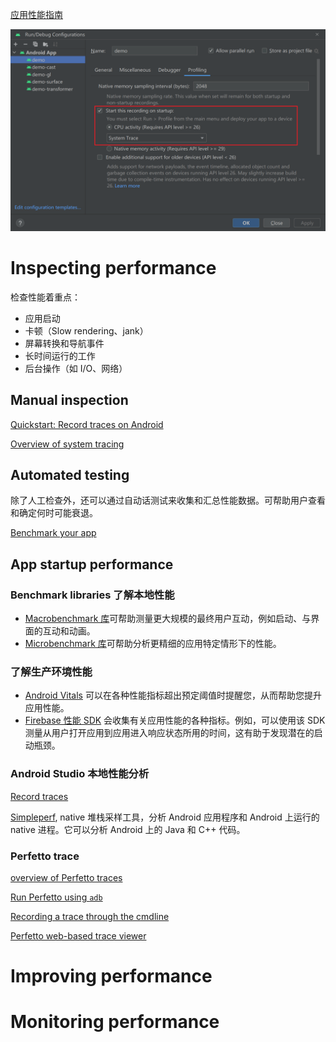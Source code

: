 [应用性能指南](https://developer.android.com/topic/performance/overview?hl=zh-cn)



![image-20240207130843957](assets/debug-config.png)





# Inspecting performance

检查性能着重点：

- 应用启动
- 卡顿（Slow rendering、jank）
- 屏幕转换和导航事件
- 长时间运行的工作
- 后台操作（如 I/O、网络）



## Manual inspection

[Quickstart: Record traces on Android](https://perfetto.dev/docs/quickstart/android-tracing)

[Overview of system tracing](https://developer.android.com/topic/performance/tracing)



## Automated testing

除了人工检查外，还可以通过自动话测试来收集和汇总性能数据。可帮助用户查看和确定何时可能衰退。 

[Benchmark your app](https://developer.android.com/topic/performance/benchmarking/benchmarking-overview)



## App startup performance

### Benchmark libraries 了解本地性能

- [Macrobenchmark 库](https://developer.android.com/topic/performance/benchmarking/macrobenchmark-overview?hl=zh-cn)可帮助测量更大规模的最终用户互动，例如启动、与界面的互动和动画。
- [Microbenchmark 库](https://developer.android.com/topic/performance/benchmarking/microbenchmark-overview?hl=zh-cn)可帮助分析更精细的应用特定情形下的性能。

### 了解生产环境性能

- [Android Vitals](https://developer.android.com/topic/performance/vitals?hl=zh-cn) 可以在各种性能指标超出预定阈值时提醒您，从而帮助您提升应用性能。
- [Firebase 性能 SDK](https://firebase.google.com/docs/perf-mon/get-started-android?hl=zh-cn) 会收集有关应用性能的各种指标。例如，可以使用该 SDK 测量从用户打开应用到应用进入响应状态所用的时间，这有助于发现潜在的启动瓶颈。

### Android Studio 本地性能分析

[Record traces](https://developer.android.com/studio/profile/record-traces)

[Simpleperf](https://android.googlesource.com/platform/system/extras/+/master/simpleperf/doc/README.md), native 堆栈采样工具，分析 Android 应用程序和 Android 上运行的 native  进程。它可以分析 Android 上的 Java 和 C++ 代码。

### Perfetto trace

[overview of Perfetto traces](https://perfetto.dev/docs/)

[Run Perfetto using `adb`](https://developer.android.com/studio/command-line/perfetto)

[Recording a trace through the cmdline](https://perfetto.dev/docs/quickstart/android-tracing#recording-a-trace-through-the-cmdline)

[Perfetto web-based trace viewer](https://perfetto.dev/docs/quickstart/android-tracing#recording-a-trace-through-the-perfetto-ui)



# Improving performance



# Monitoring performance